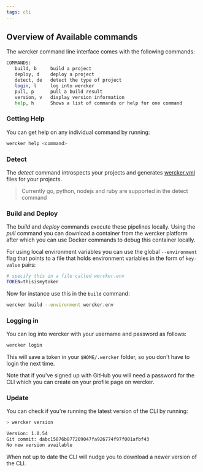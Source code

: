 ```yaml
---
tags: cli
---
```


## Overview of Available commands

The wercker command line interface comes with the following commands:

```bash
COMMANDS:
   build, b     build a project
   deploy, d    deploy a project
   detect, de   detect the type of project
   login, l     log into wercker
   pull, p      pull a build result
   version, v   display version information
   help, h      Shows a list of commands or help for one command
```

### Getting Help

You can get help on any individual command by running:

```sh
wercker help <command>
```

### Detect

The *detect* command introspects your projects and generates
[wercker.yml](/learn/wercker-yml/introduction.html) files for your
projects.

> Currently go, python, nodejs and ruby are supported in the detect
> command

### Build and Deploy

The *build* and *deploy* commands execute these pipelines locally. Using
the *pull* command you can download a container from the wercker
platform after which you can use Docker commands to debug this container locally.

For using local environment variables you can use the global
`--environment` flag that points to a file that holds environment
variables in the form of `key-value` pairs:

```sh
# specify this in a file called wercker.env
TOKEN=thisismytoken
```

Now for instance use this in the `build` command:

```sh
wercker build --environment wercker.env
```

### Logging in

You can log into wercker with your username and password as follows:

```sh
wercker login
```

This will save a token in your `$HOME/.wercker` folder, so you don't
have to login the next time.

Note that if you've signed up with GitHub you will need a password for the CLI
which you can create on your profile page on wercker.

### Update

You can check if you're running the latest version of the CLI by
running:

```sh
> wercker version

Version: 1.0.54
Git commit: dabc15876b877209047fa926774f97f001afbf43
No new version available
```

When not up to date the CLI will nudge you to download a newer version
of the CLI.
